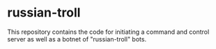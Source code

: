 # russian-troll
This repository contains the code for initiating a command and control server as well as a botnet of "russian-troll" bots.
